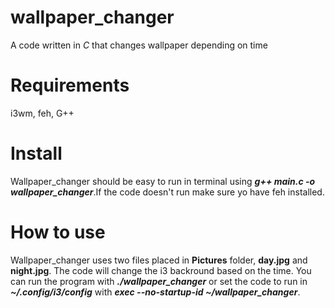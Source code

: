 # wallpaper_changer
A code written in *C* that changes wallpaper depending on time
# Requirements
i3wm, feh, G++
# Install
Wallpaper_changer should be easy to run in terminal using ***g++ main.c -o wallpaper_changer***.If the code doesn't run make sure yo have feh installed.
# How to use
Wallpaper_changer uses two files placed in **Pictures** folder, **day.jpg** and **night.jpg**. The code will change the i3 backround based on the time.
You can run the program with ***./wallpaper_changer*** or set the code to run in ***~/.config/i3/config*** with ***exec --no-startup-id  ~/wallpaper_changer***.
